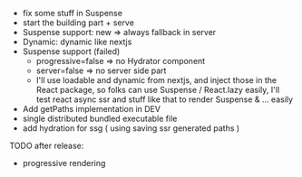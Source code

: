 * fix some stuff in Suspense 
* start the building part + serve
* Suspense support: new => always fallback in server 
* Dynamic: dynamic like nextjs
* Suspense support (failed)
  * progressive=false => no Hydrator component
  * server=false => no server side part
  * I'll use loadable and dynamic from nextjs, and inject those in the React package, so folks can use Suspense / React.lazy easily, I'll test react async ssr and stuff like that to render Suspense & ... easily
* Add getPaths implementation in DEV
* single distributed bundled executable file
* add hydration for ssg ( using saving ssr generated paths )





TODO after release: 
* progressive rendering
